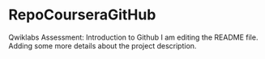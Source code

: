 # RepoCourseraGitHub
Qwiklabs Assessment: Introduction to Github
I am editing the README file. Adding some more details about the project description.


